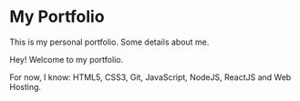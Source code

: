 # My Portfolio

This is my personal portfolio. Some details about me.

Hey! Welcome to my portfolio.

For now, I know: 
    HTML5, CSS3, Git, JavaScript, NodeJS, ReactJS and Web Hosting.
